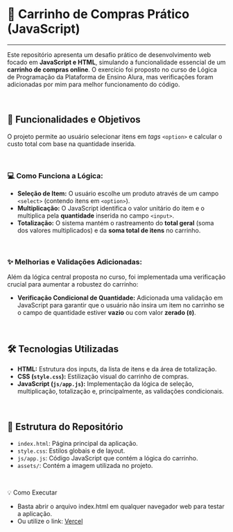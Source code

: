 # 🛒 Carrinho de Compras Prático (JavaScript)
<hr>

Este repositório apresenta um desafio prático de desenvolvimento web focado em **JavaScript e HTML**, simulando a funcionalidade essencial de um **carrinho de compras online**. 
O exercício foi proposto no curso de Lógica de Programação da Plataforma de Ensino Alura, mas verificações foram adicionadas por mim para melhor funcionamento do código.

<br>

## 🎯 Funcionalidades e Objetivos

O projeto permite ao usuário selecionar itens em *tags* `<option>` e calcular o custo total com base na quantidade inserida.

<br>

### 💻 Como Funciona a Lógica:

* **Seleção de Item:** O usuário escolhe um produto através de um campo `<select>` (contendo itens em `<option>`).
* **Multiplicação:** O JavaScript identifica o valor unitário do item e o multiplica pela **quantidade** inserida no campo `<input>`.
* **Totalização:** O sistema mantém o rastreamento do **total geral** (soma dos valores multiplicados) e da **soma total de itens** no carrinho.

<br>

### ✨ Melhorias e Validações Adicionadas:

Além da lógica central proposta no curso, foi implementada uma verificação crucial para aumentar a robustez do carrinho:

* **Verificação Condicional de Quantidade:** Adicionada uma validação em JavaScript para garantir que o usuário não insira um item no carrinho se o campo de quantidade estiver **vazio** ou com valor **zerado (`0`)**.

<br>

## 🛠️ Tecnologias Utilizadas

* **HTML:** Estrutura dos inputs, da lista de itens e da área de totalização.
* **CSS (`style.css`):** Estilização visual do carrinho de compras.
* **JavaScript (`js/app.js`):** Implementação da lógica de seleção, multiplicação, totalização e, principalmente, as validações condicionais.

<br>

## 📂 Estrutura do Repositório

* `index.html`: Página principal da aplicação.
* `style.css`: Estilos globais e de layout.
* `js/app.js`: Código JavaScript que contém a lógica do carrinho.
* `assets/`: Contém a imagem utilizada no projeto.

<br>

💡 Como Executar
* Basta abrir o arquivo index.html em qualquer navegador web para testar a aplicação.
* Ou utilize o link: [Vercel](https://practice-web-carrinho-de-compras.vercel.app/)
